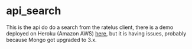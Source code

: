 api_search
==============

This is the api do do a search from the ratelus client, there is a demo deployed on Heroku (Amazon AWS) [here](atelus-search-api.herokuapp.com//api/search/organization/name?q=a), but it is having issues, probably because Mongo got upgraded to 3.x.